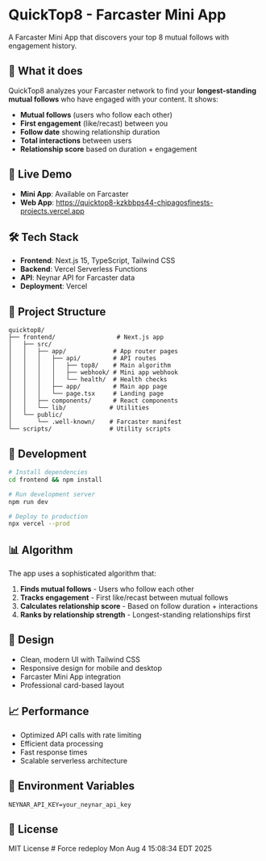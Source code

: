 # QuickTop8 - Farcaster Mini App

A Farcaster Mini App that discovers your top 8 mutual follows with engagement history.

## 🎯 What it does

QuickTop8 analyzes your Farcaster network to find your **longest-standing mutual follows** who have engaged with your content. It shows:

- **Mutual follows** (users who follow each other)
- **First engagement** (like/recast) between you
- **Follow date** showing relationship duration
- **Total interactions** between users
- **Relationship score** based on duration + engagement

## 🚀 Live Demo

- **Mini App**: Available on Farcaster
- **Web App**: https://quicktop8-kzkbbps44-chipagosfinests-projects.vercel.app

## 🛠 Tech Stack

- **Frontend**: Next.js 15, TypeScript, Tailwind CSS
- **Backend**: Vercel Serverless Functions
- **API**: Neynar API for Farcaster data
- **Deployment**: Vercel

## 📁 Project Structure

```
quicktop8/
├── frontend/                 # Next.js app
│   ├── src/
│   │   ├── app/             # App router pages
│   │   │   ├── api/         # API routes
│   │   │   │   ├── top8/    # Main algorithm
│   │   │   │   ├── webhook/ # Mini app webhook
│   │   │   │   └── health/  # Health checks
│   │   │   ├── app/         # Main app page
│   │   │   └── page.tsx     # Landing page
│   │   ├── components/      # React components
│   │   └── lib/            # Utilities
│   └── public/
│       └── .well-known/    # Farcaster manifest
└── scripts/                # Utility scripts
```

## 🔧 Development

```bash
# Install dependencies
cd frontend && npm install

# Run development server
npm run dev

# Deploy to production
npx vercel --prod
```

## 📊 Algorithm

The app uses a sophisticated algorithm that:

1. **Finds mutual follows** - Users who follow each other
2. **Tracks engagement** - First like/recast between mutual follows
3. **Calculates relationship score** - Based on follow duration + interactions
4. **Ranks by relationship strength** - Longest-standing relationships first

## 🎨 Design

- Clean, modern UI with Tailwind CSS
- Responsive design for mobile and desktop
- Farcaster Mini App integration
- Professional card-based layout

## 📈 Performance

- Optimized API calls with rate limiting
- Efficient data processing
- Fast response times
- Scalable serverless architecture

## 🔐 Environment Variables

```env
NEYNAR_API_KEY=your_neynar_api_key
```

## 📄 License

MIT License # Force redeploy Mon Aug  4 15:08:34 EDT 2025
